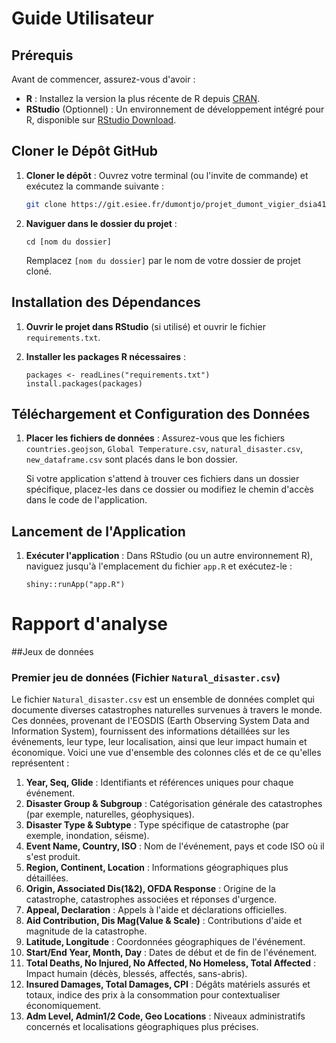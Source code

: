 # Guide Utilisateur 

## Prérequis

Avant de commencer, assurez-vous d'avoir :

- **R** : Installez la version la plus récente de R depuis [CRAN](https://cran.r-project.org/).
- **RStudio** (Optionnel) : Un environnement de développement intégré pour R, disponible sur [RStudio Download](https://www.rstudio.com/products/rstudio/download/).

## Cloner le Dépôt GitHub

1. **Cloner le dépôt** : Ouvrez votre terminal (ou l'invite de commande) et exécutez la commande suivante :

   ```bash
   git clone https://git.esiee.fr/dumontjo/projet_dumont_vigier_dsia4101c_e4_natural_disaster
   ```


2. **Naviguer dans le dossier du projet** :

   ```
   cd [nom du dossier]
   ```

   Remplacez `[nom du dossier]` par le nom de votre dossier de projet cloné.

## Installation des Dépendances

1. **Ouvrir le projet dans RStudio** (si utilisé) et ouvrir le fichier `requirements.txt`.

2. **Installer les packages R nécessaires** :

   ```
   packages <- readLines("requirements.txt")
   install.packages(packages)
   ```

## Téléchargement et Configuration des Données

1. **Placer les fichiers de données** : Assurez-vous que les fichiers `countries.geojson`, `Global Temperature.csv`, `natural_disaster.csv`, `new_dataframe.csv` sont placés dans le bon dossier. 

   Si votre application s'attend à trouver ces fichiers dans un dossier spécifique, placez-les dans ce dossier ou modifiez le chemin d'accès dans le code de l'application.

## Lancement de l'Application

1. **Exécuter l'application** : Dans RStudio (ou un autre environnement R), naviguez jusqu'à l'emplacement du fichier `app.R` et exécutez-le :

   ```
   shiny::runApp("app.R")
   ```
   
# Rapport d'analyse

##Jeux de données

### Premier jeu de données (Fichier `Natural_disaster.csv`)

Le fichier `Natural_disaster.csv` est un ensemble de données complet qui documente diverses catastrophes naturelles survenues à travers le monde. Ces données, provenant de l'EOSDIS (Earth Observing System Data and Information System), fournissent des informations détaillées sur les événements, leur type, leur localisation, ainsi que leur impact humain et économique. Voici une vue d'ensemble des colonnes clés et de ce qu'elles représentent :

1. **Year, Seq, Glide** : Identifiants et références uniques pour chaque événement.
2. **Disaster Group & Subgroup** : Catégorisation générale des catastrophes (par exemple, naturelles, géophysiques).
3. **Disaster Type & Subtype** : Type spécifique de catastrophe (par exemple, inondation, séisme).
4. **Event Name, Country, ISO** : Nom de l'événement, pays et code ISO où il s'est produit.
5. **Region, Continent, Location** : Informations géographiques plus détaillées.
6. **Origin, Associated Dis(1&2), OFDA Response** : Origine de la catastrophe, catastrophes associées et réponses d'urgence.
7. **Appeal, Declaration** : Appels à l'aide et déclarations officielles.
8. **Aid Contribution, Dis Mag(Value & Scale)** : Contributions d'aide et magnitude de la catastrophe.
9. **Latitude, Longitude** : Coordonnées géographiques de l'événement.
10. **Start/End Year, Month, Day** : Dates de début et de fin de l'événement.
11. **Total Deaths, No Injured, No Affected, No Homeless, Total Affected** : Impact humain (décès, blessés, affectés, sans-abris).
12. **Insured Damages, Total Damages, CPI** : Dégâts matériels assurés et totaux, indice des prix à la consommation pour contextualiser économiquement.
13. **Adm Level, Admin1/2 Code, Geo Locations** : Niveaux administratifs concernés et localisations géographiques plus précises.




